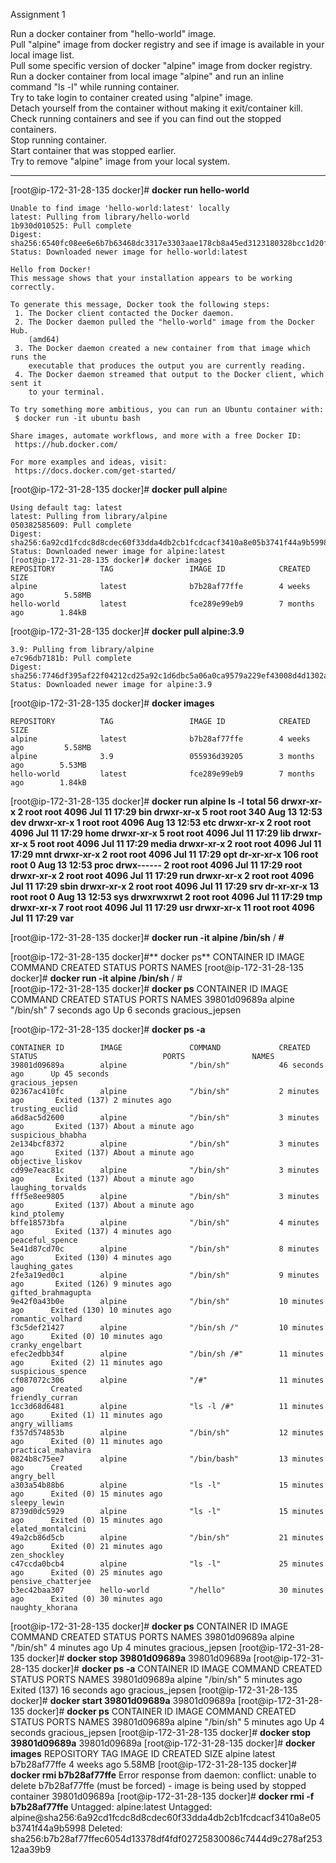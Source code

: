 Assignment 1  

Run a docker container from "hello-world" image.  
Pull "alpine" image from docker registry and see if image is available in your local image list.  
Pull some specific version of docker "alpine" image from docker registry.  
Run a docker container from local image "alpine" and run an inline command "ls -l" while running container.  
Try to take login to container created using "alpine" image.  
Detach yourself from the container without making it exit/container kill.  
Check running containers and see if you can find out the stopped containers.  
Stop running container.  
Start container that was stopped earlier.  
Try to remove "alpine" image from your local system.  

-------------------------------------------------------------------------  

[root@ip-172-31-28-135 docker]# **docker run hello-world**  
```
Unable to find image 'hello-world:latest' locally
latest: Pulling from library/hello-world
1b930d010525: Pull complete
Digest: sha256:6540fc08ee6e6b7b63468dc3317e3303aae178cb8a45ed3123180328bcc1d20f
Status: Downloaded newer image for hello-world:latest

Hello from Docker!
This message shows that your installation appears to be working correctly.

To generate this message, Docker took the following steps:
 1. The Docker client contacted the Docker daemon.
 2. The Docker daemon pulled the "hello-world" image from the Docker Hub.
    (amd64)
 3. The Docker daemon created a new container from that image which runs the
    executable that produces the output you are currently reading.
 4. The Docker daemon streamed that output to the Docker client, which sent it
    to your terminal.

To try something more ambitious, you can run an Ubuntu container with:
 $ docker run -it ubuntu bash

Share images, automate workflows, and more with a free Docker ID:
 https://hub.docker.com/

For more examples and ideas, visit:
 https://docs.docker.com/get-started/
```





[root@ip-172-31-28-135 docker]# **docker pull alpin**e
```
Using default tag: latest
latest: Pulling from library/alpine
050382585609: Pull complete
Digest: sha256:6a92cd1fcdc8d8cdec60f33dda4db2cb1fcdcacf3410a8e05b3741f44a9b5998
Status: Downloaded newer image for alpine:latest
[root@ip-172-31-28-135 docker]# docker images
REPOSITORY          TAG                 IMAGE ID            CREATED             SIZE
alpine              latest              b7b28af77ffe        4 weeks ago         5.58MB
hello-world         latest              fce289e99eb9        7 months ago        1.84kB
```




[root@ip-172-31-28-135 docker]# **docker pull alpine:3.9**

```
3.9: Pulling from library/alpine
e7c96db7181b: Pull complete
Digest: sha256:7746df395af22f04212cd25a92c1d6dbc5a06a0ca9579a229ef43008d4d1302a
Status: Downloaded newer image for alpine:3.9
```

[root@ip-172-31-28-135 docker]# **docker images**
```
REPOSITORY          TAG                 IMAGE ID            CREATED             SIZE
alpine              latest              b7b28af77ffe        4 weeks ago         5.58MB
alpine              3.9                 055936d39205        3 months ago        5.53MB
hello-world         latest              fce289e99eb9        7 months ago        1.84kB
```








[root@ip-172-31-28-135 docker]# **docker run alpine ls -l**
**total 56
drwxr-xr-x    2 root     root          4096 Jul 11 17:29 bin
drwxr-xr-x    5 root     root           340 Aug 13 12:53 dev
drwxr-xr-x    1 root     root          4096 Aug 13 12:53 etc
drwxr-xr-x    2 root     root          4096 Jul 11 17:29 home
drwxr-xr-x    5 root     root          4096 Jul 11 17:29 lib
drwxr-xr-x    5 root     root          4096 Jul 11 17:29 media
drwxr-xr-x    2 root     root          4096 Jul 11 17:29 mnt
drwxr-xr-x    2 root     root          4096 Jul 11 17:29 opt
dr-xr-xr-x  106 root     root             0 Aug 13 12:53 proc
drwx------    2 root     root          4096 Jul 11 17:29 root
drwxr-xr-x    2 root     root          4096 Jul 11 17:29 run
drwxr-xr-x    2 root     root          4096 Jul 11 17:29 sbin
drwxr-xr-x    2 root     root          4096 Jul 11 17:29 srv
dr-xr-xr-x   13 root     root             0 Aug 13 12:53 sys
drwxrwxrwt    2 root     root          4096 Jul 11 17:29 tmp
drwxr-xr-x    7 root     root          4096 Jul 11 17:29 usr
drwxr-xr-x   11 root     root          4096 Jul 11 17:29 var**





[root@ip-172-31-28-135 docker]# **docker run -it alpine /bin/sh**
/ **#**



[root@ip-172-31-28-135 docker]#** docker ps**
CONTAINER ID        IMAGE               COMMAND             CREATED             STATUS              PORTS               NAMES
[root@ip-172-31-28-135 docker]# **docker run -it alpine /bin/sh**
/ #  
[root@ip-172-31-28-135 docker]# **docker ps**
CONTAINER ID        IMAGE               COMMAND             CREATED             STATUS              PORTS               NAMES
39801d09689a        alpine              "/bin/sh"           7 seconds ago       Up 6 seconds                            gracious_jepsen




[root@ip-172-31-28-135 docker]# **docker ps -a**
```
CONTAINER ID        IMAGE               COMMAND             CREATED             STATUS                            PORTS               NAMES
39801d09689a        alpine              "/bin/sh"           46 seconds ago      Up 45 seconds                                         gracious_jepsen
02367ac410fc        alpine              "/bin/sh"           2 minutes ago       Exited (137) 2 minutes ago                            trusting_euclid
a6d8ac5d2600        alpine              "/bin/sh"           3 minutes ago       Exited (137) About a minute ago                       suspicious_bhabha
2e134bcf8372        alpine              "/bin/sh"           3 minutes ago       Exited (137) About a minute ago                       objective_liskov
cd99e7eac81c        alpine              "/bin/sh"           3 minutes ago       Exited (137) About a minute ago                       laughing_torvalds
fff5e8ee9805        alpine              "/bin/sh"           3 minutes ago       Exited (137) About a minute ago                       kind_ptolemy
bffe18573bfa        alpine              "/bin/sh"           4 minutes ago       Exited (137) 4 minutes ago                            peaceful_spence
5e41d87cd70c        alpine              "/bin/sh"           8 minutes ago       Exited (130) 4 minutes ago                            laughing_gates
2fe3a19ed0c1        alpine              "/bin/sh"           9 minutes ago       Exited (126) 9 minutes ago                            gifted_brahmagupta
9e42f0a43b0e        alpine              "/bin/sh"           10 minutes ago      Exited (130) 10 minutes ago                           romantic_volhard
f3c5def21427        alpine              "/bin/sh /"         10 minutes ago      Exited (0) 10 minutes ago                             cranky_engelbart
efec2edbb34f        alpine              "/bin/sh /#"        11 minutes ago      Exited (2) 11 minutes ago                             suspicious_spence
cf087072c306        alpine              "/#"                11 minutes ago      Created                                               friendly_curran
1cc3d68d6481        alpine              "ls -l /#"          11 minutes ago      Exited (1) 11 minutes ago                             angry_williams
f357d574853b        alpine              "/bin/sh"           12 minutes ago      Exited (0) 11 minutes ago                             practical_mahavira
0824b8c75ee7        alpine              "/bin/bash"         13 minutes ago      Created                                               angry_bell
a303a54b88b6        alpine              "ls -l"             15 minutes ago      Exited (0) 15 minutes ago                             sleepy_lewin
8739d0dc5929        alpine              "ls -l"             15 minutes ago      Exited (0) 15 minutes ago                             elated_montalcini
49a2cb86d5cb        alpine              "/bin/sh"           21 minutes ago      Exited (0) 21 minutes ago                             zen_shockley
c47ccda0bcb4        alpine              "ls -l"             25 minutes ago      Exited (0) 25 minutes ago                             pensive_chatterjee
b3ec42baa307        hello-world         "/hello"            30 minutes ago      Exited (0) 30 minutes ago                             naughty_khorana
```






[root@ip-172-31-28-135 docker]# **docker ps**
CONTAINER ID        IMAGE               COMMAND             CREATED             STATUS              PORTS               NAMES
39801d09689a        alpine              "/bin/sh"           4 minutes ago       Up 4 minutes                            gracious_jepsen
[root@ip-172-31-28-135 docker]# **docker stop 39801d09689a**
39801d09689a
[root@ip-172-31-28-135 docker]# **docker ps -a**
CONTAINER ID        IMAGE               COMMAND             CREATED             STATUS                        PORTS               NAMES
39801d09689a        alpine              "/bin/sh"           5 minutes ago       Exited (137) 16 seconds ago                       gracious_jepsen
[root@ip-172-31-28-135 docker]# **docker start 39801d09689a**
39801d09689a
[root@ip-172-31-28-135 docker]# **docker ps**
CONTAINER ID        IMAGE               COMMAND             CREATED             STATUS              PORTS               NAMES
39801d09689a        alpine              "/bin/sh"           5 minutes ago       Up 4 seconds                            gracious_jepsen
[root@ip-172-31-28-135 docker]# **docker stop 39801d09689a**
39801d09689a
[root@ip-172-31-28-135 docker]# **docker images**
REPOSITORY          TAG                 IMAGE ID            CREATED             SIZE
alpine              latest              b7b28af77ffe        4 weeks ago         5.58MB
[root@ip-172-31-28-135 docker]# **docker rmi b7b28af77ffe**
Error response from daemon: conflict: unable to delete b7b28af77ffe (must be forced) - image is being used by stopped container 39801d09689a
[root@ip-172-31-28-135 docker]# **docker rmi -f b7b28af77ffe**
Untagged: alpine:latest
Untagged: alpine@sha256:6a92cd1fcdc8d8cdec60f33dda4db2cb1fcdcacf3410a8e05b3741f44a9b5998
Deleted: sha256:b7b28af77ffec6054d13378df4fdf02725830086c7444d9c278af25312aa39b9
